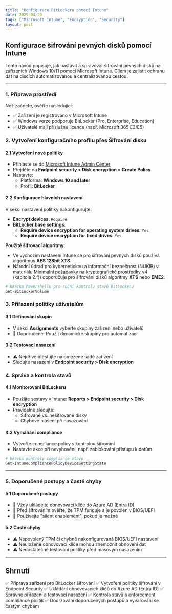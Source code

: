 ```yaml
---
title: "Konfigurace BitLockeru pomocí Intune"
date: 2025-04-29
tags: ["Microsoft Intune", "Encryption", "Security"]
layout: post
---
```


## Konfigurace šifrování pevných disků pomocí Intune

Tento návod popisuje, jak nastavit a spravovat šifrování pevných disků na zařízeních Windows 10/11 pomocí Microsoft Intune. Cílem je zajistit ochranu dat na discích automatizovanou a centralizovanou cestou.

---

### 1. Příprava prostředí

Než začnete, ověřte následující:

- ✅ Zařízení je registrováno v Microsoft Intune
- ✅ Windows verze podporuje BitLocker (Pro, Enterprise, Education)
- ✅ Uživatelé mají příslušné licence (např. Microsoft 365 E3/E5)

### 2. Vytvoření konfiguračního profilu přes Šifrování disku

#### 2.1 Vytvoření nové politiky

- Přihlaste se do [Microsoft Intune Admin Center](https://intune.microsoft.com)
- Přejděte na **Endpoint security > Disk encryption > Create Policy**
- Nastavte:
  - Platforma: **Windows 10 and later**
  - Profil: **BitLocker**

#### 2.2 Konfigurace hlavních nastavení

V sekci nastavení politiky nakonfigurujte:

- **Encrypt devices**: `Require`
- **BitLocker base settings**:
  - **Require device encryption for operating system drives**: `Yes`
  - **Require device encryption for fixed drives**: `Yes`

**Použité šifrovací algoritmy:**

- Ve výchozím nastavení Intune se pro šifrování pevných disků používá algoritmus **AES 128bit XTS**.
- Národní údrad pro kybernetickou a informační bezpečnost (NUKIB) v materiálu [Minimální požadavky na kryptografické prostředky v4](https://nukib.gov.cz/download/publikace/podpurne_materialy/Minimalni_pozadavky_v4_FINAL.pdf) (kapitola 2.f)) doporučuje pro šifrování disků algoritmy **XTS** nebo **EME2**.

```powershell
# Ukázka Powershellu pro ruční kontrolu stavů BitLockeru
Get-BitLockerVolume
```

### 3. Přiřazení politiky uživatelům

#### 3.1 Definování skupin

- V sekci **Assignments** vyberte skupiny zařízení nebo uživatelů
- 📌 Doporučené: Použít dynamické skupiny pro automatizaci

#### 3.2 Testovací nasazení

- ⚠ Nejdříve otestujte na omezené sadě zařízení
- Sledujte nasazení v **Endpoint security > Disk encryption**

### 4. Správa a kontrola stavů

#### 4.1 Monitorování BitLockeru

- Použijte sestavy v Intune: **Reports > Endpoint security > Disk encryption**
- Pravidelně sledujte:
  - Šifrované vs. nešifrované disky
  - Chybové hlášení při nasazování

#### 4.2 Vymáhání compliance

- Vytvořte compliance policy s kontrolou šifrování
- Nastavte akce při nevyhovění, např. zablokování přístupu k datům

```powershell
# Ukázka kontroly compliance stavu
Get-IntuneCompliancePolicyDeviceSettingState
```

---

### 5. Doporučené postupy a časté chyby

#### 5.1 Doporučené postupy

- 📌 Vždy ukládejte obnovovací klíče do Azure AD (Entra ID)
- 📌 Před šifrováním ověřte, že TPM funguje a je povolen v BIOS/UEFI
- 📌 Používejte "silent enablement", pokud je možné

#### 5.2 Časté chyby

- ⚠ Nepovolený TPM či chybně nakonfigurovaná BIOS/UEFI nastavení
- ⚠ Neuložené obnovovací klíče mohou znemožnit obnovení dat
- ⚠ Nedostatečné testování politiky před masovým nasazením

---

## Shrnutí

✅ Příprava zařízení pro BitLocker šifrování
✅ Vytvoření politiky šifrování v Endpoint Security
✅ Ukládání obnovovacích klíčů do Azure AD (Entra ID)
✅ Správné přiřazení a testovací nasazení
✅ Kontrola stavů a enforcement compliance politik
✅ Dodržování doporučených postupů a vyvarování se častým chybám

